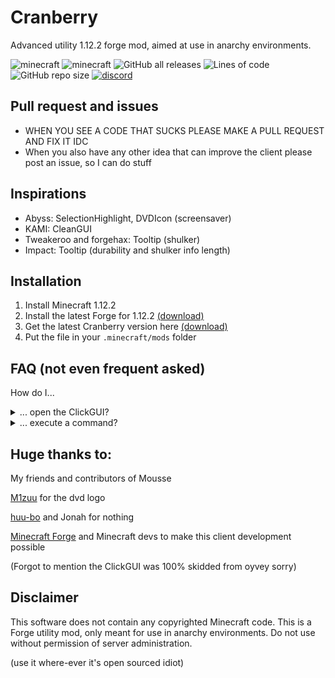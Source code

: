 # Cranberry

Advanced utility 1.12.2 forge mod, aimed at use in anarchy environments. 

![minecraft](https://img.shields.io/badge/Minecraft-1.12.2-green)
![minecraft](https://img.shields.io/badge/Keybind-none-red)
![GitHub all releases](https://img.shields.io/github/downloads/Snoworange420/Cranberry/total?color=seagreen)
![Lines of code](https://img.shields.io/tokei/lines/github/Snoworange420/Cranberry?color=darkred&label=Lines%20of%20code)
![GitHub repo size](https://img.shields.io/github/repo-size/Snoworange420/Cranberry)
[![discord](https://img.shields.io/badge/Discord-Invite-8080c0)](https://discord.gg/wX7cM2DXuy)

## Pull request and issues

- WHEN YOU SEE A CODE THAT SUCKS PLEASE MAKE A PULL REQUEST AND FIX IT IDC
- When you also have any other idea that can improve the client please post an issue, so I can do stuff

## Inspirations

- Abyss: SelectionHighlight, DVDIcon (screensaver)
- KAMI: CleanGUI
- Tweakeroo and forgehax: Tooltip (shulker)
- Impact: Tooltip (durability and shulker info length)

## Installation
1. Install Minecraft 1.12.2
2. Install the latest Forge for 1.12.2 [(download)](https://files.minecraftforge.net/net/minecraftforge/forge/index_1.12.2.html)
3. Get the latest Cranberry version here [(download)](https://github.com/Snoworange420/Cranberry/releases/download/v0.6.3/Cranberry-v0.6.3.jar)
4. Put the file in your `.minecraft/mods` folder

## FAQ (not even frequent asked)

How do I...

<details>
  <summary>... open the ClickGUI?</summary>

> The default key for ClickGUI is not bound. Go to "Game Menu" > "Controls" > "Keybinds" > "Cranberry / ClickGUI" and set your ClickGUI bind, and after configuring, press the key you've bound.

</details>

<details>
  <summary>... execute a command?</summary>

> Use the ingame chat with the prefix `^`.

</details>


## Huge thanks to:

My friends and contributors of Mousse

[M1zuu](https://github.com/m1zuu-dev) for the dvd logo

[huu-bo](https://github.com/huu-bo) and Jonah for nothing

[Minecraft Forge](https://github.com/MinecraftForge) and Minecraft devs to make this client development possible

(Forgot to mention the ClickGUI was 100% skidded from oyvey sorry)

## Disclaimer
This software does not contain any copyrighted Minecraft code. This is a Forge utility mod, only meant for use in anarchy environments. Do not use without permission of server administration.

(use it where-ever it's open sourced idiot)
